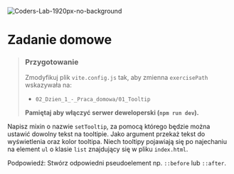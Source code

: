 ![Coders-Lab-1920px-no-background](https://user-images.githubusercontent.com/30623667/104709394-2cabee80-571f-11eb-9518-ea6a794e558e.png)


# Zadanie domowe

> ### Przygotowanie
>
> Zmodyfikuj plik `vite.config.js` tak, aby zmienna `exercisePath` wskazywała na:
>
> - `02_Dzien_1_-_Praca_domowa/01_Tooltip`
>
> **Pamiętaj aby włączyć serwer deweloperski (`npm run dev`).**

Napisz mixin o nazwie `setTooltip`, za pomocą którego będzie można ustawić dowolny tekst na tooltipie. Jako argument przekaż tekst do wyświetlenia oraz kolor tooltipa. Niech tooltipy pojawiają się po najechaniu na element `ul` o klasie `list` znajdujący się w pliku `index.html`.

Podpowiedź: Stwórz odpowiedni pseudoelement np. `::before` lub `::after`.
